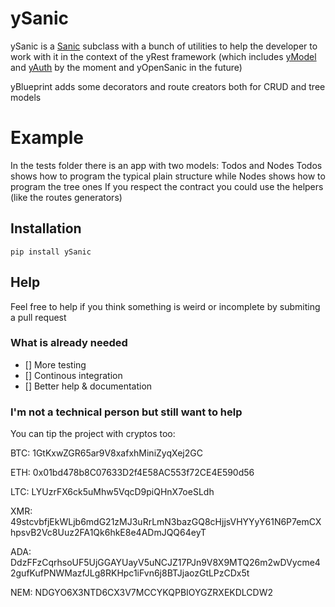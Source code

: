 # ySanic
ySanic is a [Sanic](https://sanicframework.org/) subclass with a bunch of utilities to help the developer to work with it in the context of the yRest framework (which includes [yModel](https://github.com/Garito/yModel) and [yAuth](https://github.com/Garito/yAuth) by the moment and yOpenSanic in the future)

yBlueprint adds some decorators and route creators both for CRUD and tree models

# Example
In the tests folder there is an app with two models: Todos and Nodes
Todos shows how to program the typical plain structure while Nodes shows how to program the tree ones
If you respect the contract you could use the helpers (like the routes generators)

## Installation
```pip install ySanic```

## Help
Feel free to help if you think something is weird or incomplete by submiting a pull request

### What is already needed
- [] More testing
- [] Continous integration
- [] Better help & documentation

### I'm not a technical person but still want to help
You can tip the project with cryptos too:

BTC: 1GtKxwZGR65ar9V8xafxhMiniZyqXej2GC

ETH: 0x01bd478b8C07633D2f4E58AC553f72CE4E590d56

LTC: LYUzrFX6ck5uMhw5VqcD9piQHnX7oeSLdh

XMR: 49stcvbfjEkWLjb6mdG21zMJ3uRrLmN3bazGQ8cHjjsVHYYyY61N6P7emCXhpsvB2Vc8Uuz2FA1Qk6hkE8e4ADmJQQ64eyT

ADA: DdzFFzCqrhsoUF5UjGGAYUayV5uNCJZ17PJn9V8X9MTQ26m2wDVycme42gufKufPNWMazfJLg8RKHpc1iFvn6j8BTJjaozGtLPzCDx5t

NEM: NDGYO6X3NTD6CX3V7MCCYKQPBIOYGZRXEKDLCDW2
